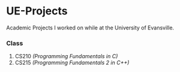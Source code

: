 # UE-Projects  
Academic Projects I worked on while at the University of Evansville.  

### Class   
1. CS210 *(Programming Fundamentals in C)*
2. CS215 *(Programming Fundamentals 2 in C++)*
